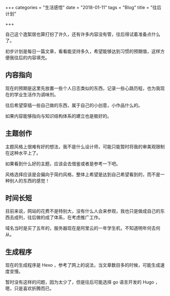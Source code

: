 +++
categories = "生活感悟"
date = "2018-01-11"
tags = "Blog"
title = "往后计划"

+++

自己这个逸絮居也算打扮了许久，还有许多内容没有管，往后得试着准备点什么了。
<!--more-->
初步计划是每日一篇文章，看看能坚持多久，希望能够达到习惯的预期值，这样方便我往后的内容填充。

## 内容指向

现在的预期是这里先放置一些个人日志类似的东西，记录一些心路历程，也为我现在的学业生活作为调味剂。

往后希望穿插一些自己做的东西，属于自己的小创意，小作品什么的。

如果内容能够指向与知识结构体系的建立也是极好的。

## 主题创作

主题风格上很难有好的想法，我不是什么设计师，可能只能暂时将我的审美观限制在这种水平上了。

如果看到什么好的主题，应该会去借鉴或者是参考一下吧。

风格选择应该是会偏向于简约风格，整体上希望是达到自己希望看到的，而不是一种别人的东西的感觉！

## 时间长短

目前来说，网站的花费不是特别大，没有什么人会来参观，我也只是做成自己的东西去成列，往后做的成了体系，在考虑推广工作。

域名当时是买了五年的，服务器现在是阿里云的一年学生机，不知道明年何去何从。

## 生成程序

现在的生成程序是 Hexo ，参考了网上的说法，当文章数目多的时候，可能生成速度变慢。

暂时没有这样的问题，因为太少了，但是往后可能选择 go 语言开发的 Hugo ，嗯，只是喜欢折腾而已。